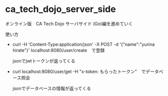 # ca_tech_dojo_server_side

オンライン版　CA Tech Dojo サーバサイド (Go)編を進めていく

使い方
- curl -H 'Content-Type:application/json' -X POST  -d '{"name":"yurina hirate"}' localhost:8080/user/create　で登録

    jsonでjwtトークンが返ってくる

- curl localhost:8080/user/get -H "x-token: もらったトークン"　でデータベース照会

    jsonでデータベースの情報が返ってくる